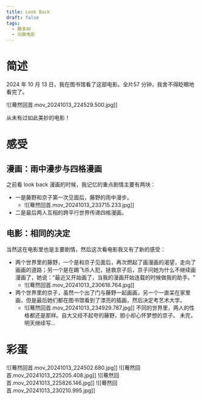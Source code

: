 ```yaml
---
title: Look Back
draft: false
tags:
  - 藤本树
  - 动画电影
---
```

# 简述
2024 年 10 月 13 日，我在图书馆看了这部电影。全片57 分钟，我舍不得眨眼地看完了。

![[蓦然回首.mov_20241013_224529.500.jpg]]

从未有过如此美妙的电影！
# 感受
## 漫画：雨中漫步与四格漫画
之前看 look back 漫画的时候，我记忆的重点剧情主要有两块：
- 一是藤野和京子第一次见面后，藤野的雨中漫步。
	- ![[蓦然回首.mov_20241013_233715.233.jpg]]
- 二是最后两人互相的跨平行世界传递四格漫画。
## 电影：相同的决定
当然这在电影里也是主要剧情，然后这次看电影我又有了新的感受：
- 两个世界里的藤野，一个是和京子见面后，再次燃起了画漫画的渴望，走向了画画的道路；另一个是在踢飞杀人犯，拯救京子后，京子问她为什么不继续画漫画了，她说：“最近又开始画了，当我的漫画开始连载的时候做我的助手。"
	- ![[蓦然回首.mov_20241013_230618.764.jpg]]
- 两个世界里的京子，虽然一个出了门与藤野一起画画，另一个一直呆在家里画，但是最后她们都在图书馆看到了漂亮的插画，然后决定考艺术大学。
	- ![[蓦然回首.mov_20241013_234929.787.jpg]]
不同的世界里，两人的性格都还是那样。自大又经不起夸的藤野，胆小却心怀梦想的京子。
未完，明天继续写...
# 彩蛋
![[蓦然回首.mov_20241013_224502.680.jpg]]
![[蓦然回首.mov_20241013_225205.408.jpg]]
![[蓦然回首.mov_20241013_225826.146.jpg]]
![[蓦然回首.mov_20241013_230210.995.jpg]]